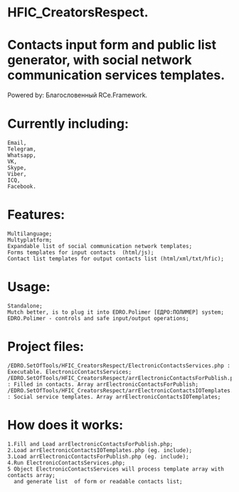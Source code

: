 # HFIC_CreatorsRespect.  
# Contacts input form and public list generator, with social network communication services templates.
Powered by: Благословенный RCe.Framework.

# Currently including:
    Email, 
    Telegram,
    Whatsapp,
    VK,
    Skype,
    Viber,
    ICQ,
    Facebook.

# Features:
    Multilanguage;
    Multyplatform;
    Expandable list of social communication network templates;
    Forms templates for input contacts  (html/js);
    Contact list templates for output contacts list (html/xml/txt/hfic);
     
# Usage:
    Standalone;
    Mutch better, is to plug it into EDRO.Polimer [ЕДРО:ПОЛИМЕР] system;
    EDRO.Polimer - controls and safe input/output operations;
     
# Project files:
    /EDRO.SetOfTools/HFIC_CreatorsRespect/ElectronicContactsServices.php : Executable. ElectronicContactsServices;
    /EDRO.SetOfTools/HFIC_CreatorsRespect/arrElectronicContactsForPublish.php : Filled in contacts. Array arrElectronicContactsForPublish;
    /EDRO.SetOfTools/HFIC_CreatorsRespect/arrElectronicContactsIOTemplates.php  : Social service templates. Array arrElectronicContactsIOTemplates;
    
# How does it works:
    1.Fill and Load arrElectronicContactsForPublish.php;
    2.Load arrElectronicContactsIOTemplates.php (eg. include);
    3.Load arrElectronicContactsForPublish.php (eg. include);
    4.Run ElectronicContactsServices.php;
    5 Object ElectronicContactsServices will process template array with contacts array;
      and generate list  of form or readable contacts list;
    

